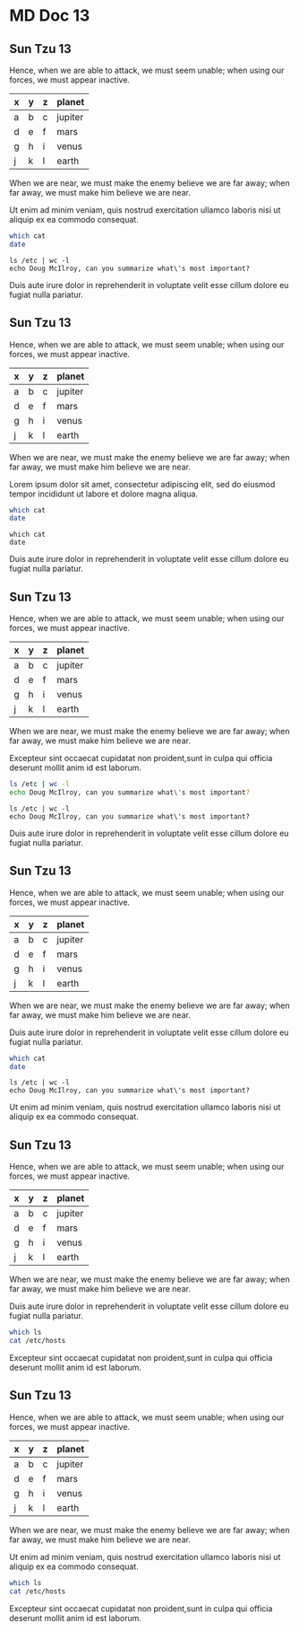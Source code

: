 # MD Doc 13
## Sun Tzu 13

Hence, when we are able to attack, we must seem unable;
when using our forces, we must appear inactive.

| x | y | z | planet |
|---|---|---|---------|
| a | b | c | jupiter |
| d | e | f | mars |
| g | h | i | venus |
| j | k | l | earth |

When we are near, we must make the enemy believe we are far away;
when far away, we must make him believe we are near.

Ut enim ad minim veniam, quis nostrud exercitation ullamco laboris nisi ut
aliquip ex ea commodo consequat.

<!-- @Carbon210 @test -->
```sh
which cat
date
```

```
ls /etc | wc -l
echo Doug McIlroy, can you summarize what\'s most important?
```
Duis aute irure dolor in reprehenderit in voluptate velit esse cillum dolore eu
fugiat nulla pariatur.

## Sun Tzu 13

Hence, when we are able to attack, we must seem unable;
when using our forces, we must appear inactive.

| x | y | z | planet |
|---|---|---|---------|
| a | b | c | jupiter |
| d | e | f | mars |
| g | h | i | venus |
| j | k | l | earth |

When we are near, we must make the enemy believe we are far away;
when far away, we must make him believe we are near.

Lorem ipsum dolor sit amet, consectetur adipiscing elit, sed do eiusmod tempor
incididunt ut labore et dolore magna aliqua.

```sh
which cat
date
```

```
which cat
date
```
Duis aute irure dolor in reprehenderit in voluptate velit esse cillum dolore eu
fugiat nulla pariatur.

## Sun Tzu 13

Hence, when we are able to attack, we must seem unable;
when using our forces, we must appear inactive.

| x | y | z | planet |
|---|---|---|---------|
| a | b | c | jupiter |
| d | e | f | mars |
| g | h | i | venus |
| j | k | l | earth |

When we are near, we must make the enemy believe we are far away;
when far away, we must make him believe we are near.

Excepteur sint occaecat cupidatat non proident,sunt in culpa qui officia
deserunt mollit anim id est laborum.

<!-- @Rutherfordium960 @test -->
```sh
ls /etc | wc -l
echo Doug McIlroy, can you summarize what\'s most important?
```

```
ls /etc | wc -l
echo Doug McIlroy, can you summarize what\'s most important?
```
Duis aute irure dolor in reprehenderit in voluptate velit esse cillum dolore eu
fugiat nulla pariatur.

## Sun Tzu 13

Hence, when we are able to attack, we must seem unable;
when using our forces, we must appear inactive.

| x | y | z | planet |
|---|---|---|---------|
| a | b | c | jupiter |
| d | e | f | mars |
| g | h | i | venus |
| j | k | l | earth |

When we are near, we must make the enemy believe we are far away;
when far away, we must make him believe we are near.

Duis aute irure dolor in reprehenderit in voluptate velit esse cillum dolore eu
fugiat nulla pariatur.

<!-- @Aluminium306 @test -->
```sh
which cat
date
```

```
ls /etc | wc -l
echo Doug McIlroy, can you summarize what\'s most important?
```
Ut enim ad minim veniam, quis nostrud exercitation ullamco laboris nisi ut
aliquip ex ea commodo consequat.

## Sun Tzu 13

Hence, when we are able to attack, we must seem unable;
when using our forces, we must appear inactive.

| x | y | z | planet |
|---|---|---|---------|
| a | b | c | jupiter |
| d | e | f | mars |
| g | h | i | venus |
| j | k | l | earth |

When we are near, we must make the enemy believe we are far away;
when far away, we must make him believe we are near.

Duis aute irure dolor in reprehenderit in voluptate velit esse cillum dolore eu
fugiat nulla pariatur.

```sh
which ls
cat /etc/hosts
```
Excepteur sint occaecat cupidatat non proident,sunt in culpa qui officia
deserunt mollit anim id est laborum.

## Sun Tzu 13

Hence, when we are able to attack, we must seem unable;
when using our forces, we must appear inactive.

| x | y | z | planet |
|---|---|---|---------|
| a | b | c | jupiter |
| d | e | f | mars |
| g | h | i | venus |
| j | k | l | earth |

When we are near, we must make the enemy believe we are far away;
when far away, we must make him believe we are near.

Ut enim ad minim veniam, quis nostrud exercitation ullamco laboris nisi ut
aliquip ex ea commodo consequat.

<!-- @Lawrencium681 @test -->
```sh
which ls
cat /etc/hosts
```
Excepteur sint occaecat cupidatat non proident,sunt in culpa qui officia
deserunt mollit anim id est laborum.
